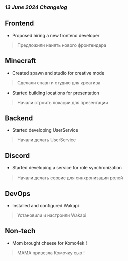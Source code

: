 ### *13 June 2024 Changelog*
## Frontend
+ Proposed hiring a new frontend developer
> Предложили нанять нового фронтендера

## Minecraft
+ Created spawn and studio for creative mode
> Сделали спавн и студию для креатива

+ Started building locations for presentation
> Начали строить локации для презентации

## Backend
+ Started developing UserService
> Начали делать UserService

## Discord
+ Started developing a service for role synchronization
> Начали делать сервис для синхронизации ролей

## DevOps
+ Installed and configured Wakapi
> Установили и настроили Wakapi

## Non-tech
+ Mom brought cheese for Komo4ek !
> МАМА привезла Комочку сыр !
